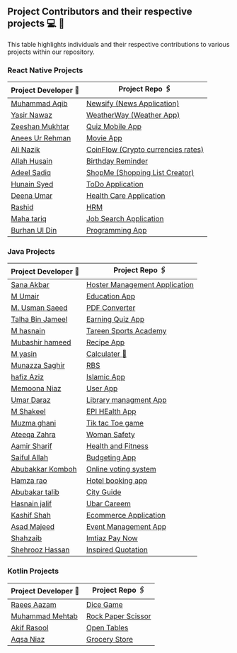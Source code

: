 ## Project Contributors and their respective projects 💻 👦

This table highlights individuals and their respective contributions to various projects within our repository.

### React Native Projects

| Project Developer 🙎                                  | Project Repo 🖇️                                                    |
| ----------------------------------------------------- | ------------------------------------------------------------------ |
| [Muhammad Aqib](https://github.com/AqibMalik435)      | [Newsify (News Application)](./React%20Native/Newsify-Aqib/)       |
| [Yasir Nawaz](https://github.com/yasir2002/)          | [WeatherWay (Weather App)](./React%20Native/Weather%20App/)        |
| [Zeeshan Mukhtar](https://github.com/ZeeshanMukhtar1) | [Quiz Mobile App](./React%20Native/Quiz-Mobile-App/)               |
| [Anees Ur Rehman](https://github.com/AneesKhanTareen) | [Movie App](./React%20Native/Movie%20App/)                         |
| [Ali Nazik](https://github.com/alimotha)              | [CoinFlow (Crypto currencies rates)](./React%20Native/CoinFlow/)   |
| [Allah Husain](https://github.com/hussainmehsud)      | [Birthday Reminder](./React%20Native/Birthday-Reminder/)           |
| [Adeel Sadiq](https://github.com/adeelmotha)          | [ShopMe (Shopping List Creator)](./React%20Native/shopping-list/)  |
| [Hunain Syed](https://github.com/hunainsyed)          | [ToDo Application](./React%20Native/todo-application/)             |
| [Deena Umar](https://github.com/deenaumar)            | [Health Care Application](./React%20Native/Health%20care/)         |
| [Rashid ](https://github.com/Muhammad11Rashid)        | [HRM](./React%20Native/HRM/)                                       |
| [Maha tariq](https://github.com/maha944)              | [Job Search Application](./React%20Native/Job-search-application/) |
| [Burhan Ul Din](https://github.com/burhangi)          | [Programming App](./React%20Native/MyGPT/)                         |

### Java Projects

| Project Developer 🙎                                    | Project Repo 🖇️                                              |
| ------------------------------------------------------- | ------------------------------------------------------------ |
| [Sana Akbar](https://github.com/Saniikhan)              | [Hoster Management Application](./Java/Hostel/)              |
| [M Umair](https://github.com/Umair786786)               | [ Education App](./Java/Education%20App/)                    |
| [M. Usman Saeed](https://github.com/Usmanwp-expert)     | [PDF Converter](./Java/PDF%20Converter/)                     |
| [Talha Bin Jameel](https://github.com/Usmanwp-expert)   | [Earning Quiz App](./Java/Earning%20quiz%20app/)             |
| [M hasnain](https://github.com/Hasnain3815)             | [Tareen Sports Academy](./Java/TareenSportsAcademy/#)        |
| [Mubashir hameed](https://github.com/mubashirhameed123) | [ Recipe App](./Java/RecipeApp/)                             |
| [M yasin ](https://github.com/YasinMayo)                | [ Calculater 📱](./Java/Calculator/)                         |
| [Munazza Saghir ](https://github.com/MunazaS)           | [ RBS ](./Java/RBS/)                                         |
| [hafiz Aziz ](https://github.com/Azizhafiz)             | [ Islamic App ](./Java/Islamic%20App/)                       |
| [Memoona Niaz ](https://github.com/Mainona)             | [ User App ](./Java/College%20Selector/)                     |
| [Umar Daraz ](https://github.com/UmarDaraz01)           | [ Library managment App ](./Java/LibraryManagement/)         |
| [M Shakeel ](https://github.com/MUHAMMADSHAKIL37)       | [ EPI HEalth App ](./Java/EPI_health/)                       |
| [Muzma ghani ](https://github.com/muazmaghani)          | [ Tik tac Toe game ](./Java/tictactoe2/)                     |
| [Ateeqa Zahra ](https://github.com/ateeqa-zahra)        | [ Woman Safety ](./Java/women%20safety/)                     |
| [Aamir Sharif ](https://github.com/Ch-Aamir-sharif)     | [ Health and Fitness ](./Java/HealthFitness/)                |
| [Saiful Allah ](https://github.com/M-Saifullah-01)      | [ Budgeting App ](./Java/BudgetingApp/)                      |
| [Abubakkar Komboh ](https://github.com/bakar009)        | [Online voting system ](./Java/onlinevotingsystem/)          |
| [Hamza rao ](https://github.com/Hamzarao115)            | [Hotel booking app ](./Java/HotelBookingApp/)                |
| [Abubakar talib](https://github.com/abubakarittalib)    | [City Guide ](./Java/PakCity%20Guide/)                       |
| [Hasnain jalif](https://github.com/M-Hasnain-01)        | [Ubar Careem ](./Java/Uber/)                                 |
| [Kashif Shah](https://github.com/kashifshahmuhammad)    | [Ecommerce Application ](./Java/E_commerce/)                 |
| [Asad Majeed](https://github.com/asadmajeed786)         | [Event Management App ](./Java/Event%20Management%20System/) |
| [Shahzaib](https://github.com/shahzaib4543)             | [Imtiaz Pay Now](./Java/ImtiazPayNow/)                       |
| [Shehrooz Hassan](https://github.com/Shehroozhassan)    | [Inspired Quotation](./Java/InspiredQuotation/)              |

### Kotlin Projects

| Project Developer 🙎                            | Project Repo 🖇️                                  |
| ----------------------------------------------- | ------------------------------------------------ |
| [Raees Aazam](https://github.com/Mehtab703)     | [Dice Game](./Kotlin/DiceGame/)                  |
| [Muhammad Mehtab](https://github.com/Mehtab703) | [Rock Paper Scissor](./Kotlin/RockPaperScissor/) |
| [Akif Rasool](https://github.com/Akifmalik5699) | [Open Tables](./Kotlin/OpenTables/)              |
| [Aqsa Niaz](https://github.com/Akifmalik5699)   | [Grocery Store](./Kotlin/GroceryStore/)          |
